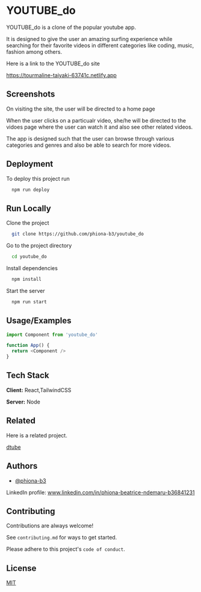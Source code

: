 
# YOUTUBE_do

YOUTUBE_do is a clone of the popular youtube app. 

It is designed to give the user an amazing surfing experience while searching for their favorite videos in different categories like coding, music, fashion among others.

Here is a link to the YOUTUBE_do site

https://tourmaline-taiyaki-63741c.netlify.app


## Screenshots

On visiting the site, the user will be directed to a home page

When the user clicks on a particualr video, she/he will be directed to the vidoes page where the user can watch it and also see other related videos.

The app is designed such that the user can browse through various categories and genres and also be able to search for more videos.


## Deployment

To deploy this project run

```bash
  npm run deploy
```


## Run Locally

Clone the project

```bash
  git clone https://github.com/phiona-b3/youtube_do
```

Go to the project directory

```bash
  cd youtube_do
```

Install dependencies

```bash
  npm install
```

Start the server

```bash
  npm run start
```


## Usage/Examples

```javascript
import Component from 'youtube_do'

function App() {
  return <Component />
}
```


## Tech Stack

**Client:** React,TailwindCSS

**Server:** Node


## Related

Here is a related project.

[dtube ](https://github.com/dtube)


## Authors

- [@phiona-b3](https://www.github.com/phiona-b3)

LinkedIn profile: www.linkedin.com/in/phiona-beatrice-ndemaru-b36841231


## Contributing

Contributions are always welcome!

See `contributing.md` for ways to get started.

Please adhere to this project's `code of conduct`.


## License

[MIT](https://choosealicense.com/licenses/mit/)

